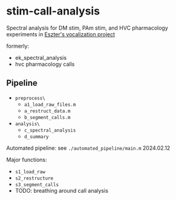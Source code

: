 # stim-call-analysis

Spectral analysis for DM stim, PAm stim, and HVC pharmacology experiments in [Eszter's vocalization project](https://cirorandazzo.github.io/blab-obsidian/EK-Vocalizations/)

formerly:
- ek_spectral_analysis
- hvc pharmacology calls

## Pipeline

- `preprocess\`
    - `a1_load_raw_files.m`
    - `a_restruct_data.m`
    - `b_segment_calls.m`
- `analysis\`
    - `c_spectral_analysis`
    - `d_summary`

Automated pipeline: see `./automated_pipeline/main.m`
2024.02.12

Major functions:
- `s1_load_raw`
- `s2_restructure`
- `s3_segment_calls`
- TODO: breathing around call analysis
